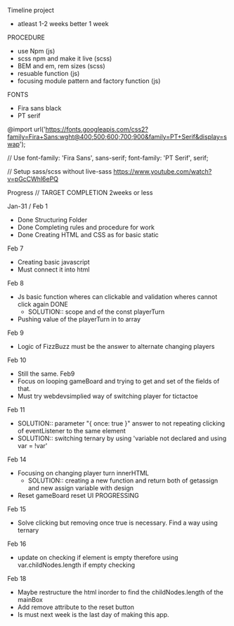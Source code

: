 Timeline project

- atleast 1-2 weeks better 1 week

PROCEDURE

- use Npm (js)
- scss npm and make it live (scss)
- BEM and em, rem sizes (scss)
- resuable function (js)
- focusing module pattern and factory function (js)

FONTS

- Fira sans black
- PT serif

@import url('https://fonts.googleapis.com/css2?family=Fira+Sans:wght@400;500;600;700;900&family=PT+Serif&display=swap');

// Use
font-family: 'Fira Sans', sans-serif;
font-family: 'PT Serif', serif;

// Setup sass/scss without live-sass
https://www.youtube.com/watch?v=pGcCWhl6ePQ

Progress // TARGET COMPLETION 2weeks or less

Jan-31 / Feb 1

- Done Structuring Folder
- Done Completing rules and procedure for work
- Done Creating HTML and CSS as for basic static

Feb 7

- Creating basic javascript
- Must connect it into html

Feb 8

- Js basic function wheres can clickable and validation wheres cannot click again DONE
  - SOLUTION:: scope and of the const playerTurn
- Pushing value of the playerTurn in to array

Feb 9

- Logic of FizzBuzz must be the answer to alternate changing players

Feb 10

- Still the same. Feb9
- Focus on looping gameBoard and trying to get and set of the fields of that.
- Must try webdevsimplied way of switching player for tictactoe

Feb 11

- SOLUTION:: parameter "{ once: true }" answer to not repeating clicking of eventListener to the same element
- SOLUTION:: switching ternary by using 'variable not declared and using var = !var'

Feb 14

- Focusing on changing player turn innerHTML
  - SOLUTION:: creating a new function and return both of getassign and new assign variable with design
- Reset gameBoard reset UI PROGRESSING

Feb 15

- Solve clicking but removing once true is necessary. Find a way using ternary
<!-- - Showing the winner and logic of the board -->

Feb 16

- update on checking if element is empty therefore using var.childNodes.length if empty checking

Feb 18

- Maybe restructure the html inorder to find the childNodes.length of the mainBox
- Add remove attribute to the reset button
- Is must next week is the last day of making this app.
